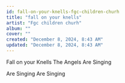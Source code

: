 ```yaml
---
id: fall-on-your-knells-fgc-children-churh
title: "fall on your knells"
artist: "Fgc children churh"
album: ""
cover: ""
created: "December 8, 2024, 8:43 AM"
updated: "December 8, 2024, 8:43 AM"
---
```


Fall on your Knells The Angels Are Singing

Are Singing Are Singing
